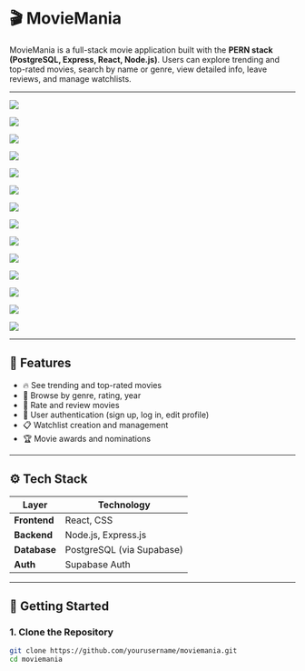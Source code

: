 # 🎬 MovieMania

MovieMania is a full-stack movie application built with the **PERN stack (PostgreSQL, Express, React, Node.js)**. Users can explore trending and top-rated movies, search by name or genre, view detailed info, leave reviews, and manage watchlists.

---


![](screenshots/Screenshot%202025-07-25%20192331.png)


![](screenshots/Screenshot%202025-07-25%20192343.png)


![](screenshots/Screenshot%202025-07-25%20192526.png)


![](screenshots/Screenshot%202025-07-25%20192550.png)


![](screenshots/Screenshot%202025-07-25%20192600.png)


![](screenshots/Screenshot%202025-07-25%20192620.png)


![](screenshots/Screenshot%202025-07-25%20192648.png)


![](screenshots/Screenshot%202025-07-25%20192704.png)


![](screenshots/Screenshot%202025-07-25%20192720.png)


![](screenshots/Screenshot%202025-07-25%20192730.png)


![](screenshots/Screenshot%202025-07-25%20192739.png)


![](screenshots/Screenshot%202025-07-25%20192744.png)


![](screenshots/Screenshot%202025-07-31%20220420.png)


![](screenshots/Screenshot%202025-07-31%20220437.png)

---

## 🔧 Features

- 🔥 See trending and top-rated movies
- 🧭 Browse by genre, rating, year
- 📝 Rate and review movies
- 🔐 User authentication (sign up, log in, edit profile)
- 📋 Watchlist creation and management
- 🏆 Movie awards and nominations

---

## ⚙️ Tech Stack

| Layer        | Technology             |
|--------------|------------------------|
| **Frontend** | React,  CSS    |
| **Backend**  | Node.js, Express.js    |
| **Database** | PostgreSQL (via Supabase) |
| **Auth**     | Supabase Auth          |

---

## 🚀 Getting Started

### 1. Clone the Repository

```bash
git clone https://github.com/yourusername/moviemania.git
cd moviemania
